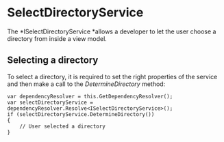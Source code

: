 # SelectDirectoryService

The *ISelectDirectoryService *allows a developer to let the user choose a directory from inside a view model.

## Selecting a directory

To select a directory, it is required to set the right properties of the service and then make a call to the *DetermineDirectory* method:

```
var dependencyResolver = this.GetDependencyResolver();
var selectDirectoryService = dependencyResolver.Resolve<ISelectDirectoryService>();
if (selectDirectoryService.DetermineDirectory())
{
    // User selected a directory
}
```
